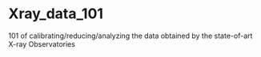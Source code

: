 # Xray_data_101
101 of calibrating/reducing/analyzing the data obtained by the state-of-art X-ray Observatories
